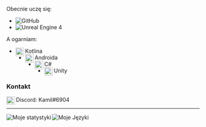 Obecnie uczę się:
- ![GitHub](https://img.shields.io/badge/GitHub-000000?style=for-the-badge&logo=GitHub&logoColor=white)
- ![Unreal Engine 4](https://img.shields.io/badge/UE4-000000?style=for-the-badge&logo=unrealengine&logoColor=white)

A ogarniam: 
- <img align="left" width="22px" src="https://raw.githubusercontent.com/simple-icons/simple-icons/develop/icons/kotlin.svg"/> Kotlina
- <img align="left" width="22px" src="https://raw.githubusercontent.com/simple-icons/simple-icons/develop/icons/android.svg"/> Androida
- <img align="left" width="22px" src="https://raw.githubusercontent.com/simple-icons/simple-icons/develop/icons/csharp.svg"/> C#
- <img align="left" width="22px" src="https://raw.githubusercontent.com/simple-icons/simple-icons/develop/icons/unity.svg"/> Unity

### Kontakt
<img align="left" width="22px" src="https://raw.githubusercontent.com/simple-icons/simple-icons/develop/icons/discord.svg"> Discord: Kamil#6904

---

<img align="left" alt="Moje statystyki" src="https://github-readme-stats.vercel.app/api?username=KamilKurde&hide=stars,prs,issues&show_icons=true"/>
<img align="left" alt="Moje Języki" src="https://github-readme-stats.vercel.app/api/top-langs/?username=KamilKurde&hide=javascript&layout=compact"/>

<br />
<br />
